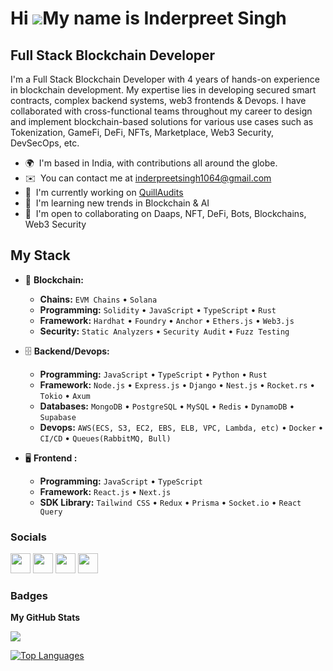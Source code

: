 Hi ![](https://user-images.githubusercontent.com/18350557/176309783-0785949b-9127-417c-8b55-ab5a4333674e.gif)My name is Inderpreet Singh
===========================================================================================================================================

Full Stack Blockchain Developer
--------------------------------

I'm a Full Stack Blockchain Developer with 4 years of hands-on experience in blockchain development. My expertise lies in developing secured smart contracts, complex backend systems, web3 frontends & Devops. I have collaborated with cross-functional teams throughout my career to design and implement blockchain-based solutions for various use cases such as Tokenization, GameFi, DeFi, NFTs, Marketplace, Web3 Security, DevSecOps, etc.

* 🌍  I'm based in India, with contributions all around the globe.
* ✉️  You can contact me at [inderpreetsingh1064@gmail.com](mailto:inderpreetsingh1064@gmail.com)
* 🚀  I'm currently working on [QuillAudits](https://www.quillaudits.com/smart-contract-audit)
* 🧠  I'm learning new trends in Blockchain & AI
* 🤝  I'm open to collaborating on Daaps, NFT, DeFi, Bots, Blockchains, Web3 Security

## My Stack

- 🎡 **Blockchain:**
  - **Chains:** `EVM Chains` • `Solana`
  - **Programming:** `Solidity` • `JavaScript` • `TypeScript` • `Rust`
  - **Framework:** `Hardhat` • `Foundry` • `Anchor` • `Ethers.js` • `Web3.js`
  - **Security:** `Static Analyzers` • `Security Audit` • `Fuzz Testing`

- 🗄️ **Backend/Devops:**
  - **Programming:** `JavaScript` • `TypeScript` • `Python` • `Rust`
  - **Framework:** `Node.js` • `Express.js` • `Django` • `Nest.js` • `Rocket.rs` • `Tokio` • `Axum`
  - **Databases:** `MongoDB` • `PostgreSQL` • `MySQL` • `Redis` • `DynamoDB` • `Supabase`
  - **Devops:** `AWS(ECS, S3, EC2, EBS, ELB, VPC, Lambda, etc)` • `Docker` • `CI/CD` • `Queues(RabbitMQ, Bull)`

- 🖥 **Frontend :**
  - **Programming:** `JavaScript` • `TypeScript`
  - **Framework:** `React.js` • `Next.js`
  - **SDK Library:** `Tailwind CSS` • `Redux` • `Prisma` • `Socket.io` • `React Query`

### Socials

<p align="left"> <a href="https://www.github.com/0xinder" target="_blank" rel="noreferrer"><img src="https://raw.githubusercontent.com/danielcranney/readme-generator/main/public/icons/socials/github.svg" width="32" height="32" /></a> <a href="http://www.instagram.com/inderpreetsingh1064" target="_blank" rel="noreferrer"><img src="https://raw.githubusercontent.com/danielcranney/readme-generator/main/public/icons/socials/instagram.svg" width="32" height="32" /></a> <a href="https://www.linkedin.com/in/0xinder/" target="_blank" rel="noreferrer"><img src="https://raw.githubusercontent.com/danielcranney/readme-generator/main/public/icons/socials/linkedin.svg" width="32" height="32" /></a> <a href="https://www.twitter.com/0xinde" target="_blank" rel="noreferrer"><img src="https://raw.githubusercontent.com/danielcranney/readme-generator/main/public/icons/socials/twitter.svg" width="32" height="32" /></a></p>

### Badges

<b>My GitHub Stats</b>

<a href="http://www.github.com/0xinder"><img src="https://github-readme-streak-stats.herokuapp.com/?user=0xinder&stroke=000000&background=ffffff&ring=0f172a&fire=0f172a&currStreakNum=000000&currStreakLabel=0f172a&sideNums=000000&sideLabels=000000&dates=000000&hide_border=true" /></a>

<a href="https://github.com/0xinder" align="left"><img src="https://github-readme-stats.vercel.app/api/top-langs/?username=0xinder&langs_count=10&title_color=0f172a&text_color=000000&icon_color=a855f7&bg_color=ffffff&hide_border=true&locale=en&custom_title=Top%20%Languages" alt="Top Languages" /></a>
